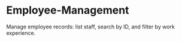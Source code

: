 # Employee-Management
Manage employee records: list staff, search by ID, and filter by work experience.
